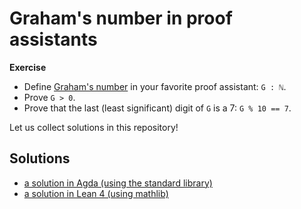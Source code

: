 # Graham's number in proof assistants

**Exercise**
- Define [Graham's number](https://en.wikipedia.org/wiki/Graham%27s_number) in your favorite proof assistant: `G : ℕ`.
- Prove `G > 0`.
- Prove that the last (least significant) digit of `G` is a 7: `G % 10 == 7`.

Let us collect solutions in this repository!


## Solutions

- [a solution in Agda (using the standard library)](solutions/agda-with-stdlib/grahams-number.agda)
- [a solution in Lean 4 (using mathlib)](solutions/lean-with-mathlib/LeanWithMathlib.lean)

